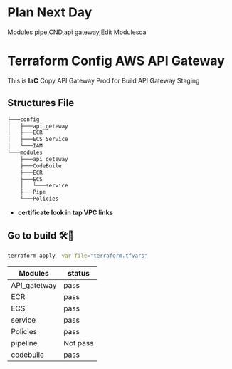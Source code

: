 # Plan Next Day
 Modules pipe,CND,api gateway,Edit Modulesca
 

# Terraform Config AWS API Gateway

This is **IaC** Copy API Gateway Prod for Build API Gateway Staging

## Structures File

```bash
├───config
│   ├───api_geteway
│   ├───ECR
│   ├───ECS_Service
│   └───IAM
└───modules
    ├───api_geteway
    ├───CodeBuile
    ├───ECR
    ├───ECS
    │   └───service
    ├───Pipe
    └───Policies
```

- **certificate look in tap VPC links**

## **Go to build** 🛠️🤯

```bash
terraform apply -var-file="terraform.tfvars"
```

| Modules      | status   |
|--------------|----------|
| API_gatetway | pass     |
| ECR          | pass     |
| ECS          | pass     |
| service      | pass     |
| Policies     | pass     |
| pipeline     | Not pass |
| codebuile    | pass     |
